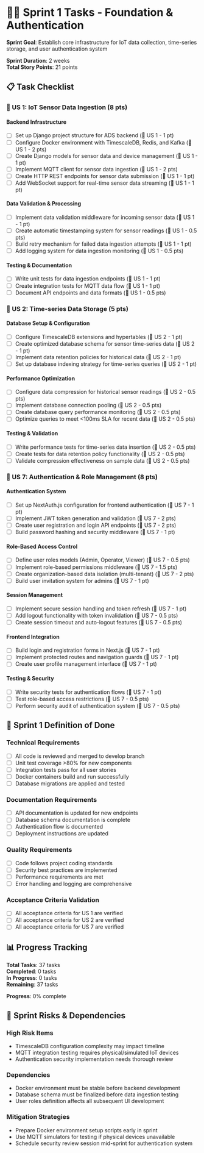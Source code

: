# 🏃‍♂️ Sprint 1 Tasks - Foundation & Authentication

**Sprint Goal**: Establish core infrastructure for IoT data collection, time-series storage, and user authentication system

**Sprint Duration**: 2 weeks  
**Total Story Points**: 21 points

## 📋 Task Checklist

### 🔴 US 1: IoT Sensor Data Ingestion (8 pts)

#### Backend Infrastructure
- [ ] Set up Django project structure for ADS backend (🔴 US 1 - 1 pt)
- [ ] Configure Docker environment with TimescaleDB, Redis, and Kafka (🔴 US 1 - 2 pts)
- [ ] Create Django models for sensor data and device management (🔴 US 1 - 1 pt)
- [ ] Implement MQTT client for sensor data ingestion (🔴 US 1 - 2 pts)
- [ ] Create HTTP REST endpoints for sensor data submission (🔴 US 1 - 1 pt)
- [ ] Add WebSocket support for real-time sensor data streaming (🔴 US 1 - 1 pt)

#### Data Validation & Processing
- [ ] Implement data validation middleware for incoming sensor data (🔴 US 1 - 1 pt)
- [ ] Create automatic timestamping system for sensor readings (🔴 US 1 - 0.5 pts)
- [ ] Build retry mechanism for failed data ingestion attempts (🔴 US 1 - 1 pt)
- [ ] Add logging system for data ingestion monitoring (🔴 US 1 - 0.5 pts)

#### Testing & Documentation
- [ ] Write unit tests for data ingestion endpoints (🔴 US 1 - 1 pt)
- [ ] Create integration tests for MQTT data flow (🔴 US 1 - 1 pt)
- [ ] Document API endpoints and data formats (🔴 US 1 - 0.5 pts)

### 🔴 US 2: Time-series Data Storage (5 pts)

#### Database Setup & Configuration
- [ ] Configure TimescaleDB extensions and hypertables (🔴 US 2 - 1 pt)
- [ ] Create optimized database schema for sensor time-series data (🔴 US 2 - 1 pt)
- [ ] Implement data retention policies for historical data (🔴 US 2 - 1 pt)
- [ ] Set up database indexing strategy for time-series queries (🔴 US 2 - 1 pt)

#### Performance Optimization
- [ ] Configure data compression for historical sensor readings (🔴 US 2 - 0.5 pts)
- [ ] Implement database connection pooling (🔴 US 2 - 0.5 pts)
- [ ] Create database query performance monitoring (🔴 US 2 - 0.5 pts)
- [ ] Optimize queries to meet <100ms SLA for recent data (🔴 US 2 - 0.5 pts)

#### Testing & Validation
- [ ] Write performance tests for time-series data insertion (🔴 US 2 - 0.5 pts)
- [ ] Create tests for data retention policy functionality (🔴 US 2 - 0.5 pts)
- [ ] Validate compression effectiveness on sample data (🔴 US 2 - 0.5 pts)

### 🔴 US 7: Authentication & Role Management (8 pts)

#### Authentication System
- [ ] Set up NextAuth.js configuration for frontend authentication (🔴 US 7 - 1 pt)
- [ ] Implement JWT token generation and validation (🔴 US 7 - 2 pts)
- [ ] Create user registration and login API endpoints (🔴 US 7 - 2 pts)
- [ ] Build password hashing and security middleware (🔴 US 7 - 1 pt)

#### Role-Based Access Control
- [ ] Define user roles models (Admin, Operator, Viewer) (🔴 US 7 - 0.5 pts)
- [ ] Implement role-based permissions middleware (🔴 US 7 - 1.5 pts)
- [ ] Create organization-based data isolation (multi-tenant) (🔴 US 7 - 2 pts)
- [ ] Build user invitation system for admins (🔴 US 7 - 1 pt)

#### Session Management
- [ ] Implement secure session handling and token refresh (🔴 US 7 - 1 pt)
- [ ] Add logout functionality with token invalidation (🔴 US 7 - 0.5 pts)
- [ ] Create session timeout and auto-logout features (🔴 US 7 - 0.5 pts)

#### Frontend Integration
- [ ] Build login and registration forms in Next.js (🔴 US 7 - 1 pt)
- [ ] Implement protected routes and navigation guards (🔴 US 7 - 1 pt)
- [ ] Create user profile management interface (🔴 US 7 - 1 pt)

#### Testing & Security
- [ ] Write security tests for authentication flows (🔴 US 7 - 1 pt)
- [ ] Test role-based access restrictions (🔴 US 7 - 0.5 pts)
- [ ] Perform security audit of authentication system (🔴 US 7 - 0.5 pts)

## 🎯 Sprint 1 Definition of Done

### Technical Requirements
- [ ] All code is reviewed and merged to develop branch
- [ ] Unit test coverage >80% for new components
- [ ] Integration tests pass for all user stories
- [ ] Docker containers build and run successfully
- [ ] Database migrations are applied and tested

### Documentation Requirements
- [ ] API documentation is updated for new endpoints
- [ ] Database schema documentation is complete
- [ ] Authentication flow is documented
- [ ] Deployment instructions are updated

### Quality Requirements
- [ ] Code follows project coding standards
- [ ] Security best practices are implemented
- [ ] Performance requirements are met
- [ ] Error handling and logging are comprehensive

### Acceptance Criteria Validation
- [ ] All acceptance criteria for US 1 are verified
- [ ] All acceptance criteria for US 2 are verified  
- [ ] All acceptance criteria for US 7 are verified

## 📊 Progress Tracking

**Total Tasks**: 37 tasks  
**Completed**: 0 tasks  
**In Progress**: 0 tasks  
**Remaining**: 37 tasks  

**Progress**: 0% complete

## 🚨 Sprint Risks & Dependencies

### High Risk Items
- TimescaleDB configuration complexity may impact timeline
- MQTT integration testing requires physical/simulated IoT devices
- Authentication security implementation needs thorough review

### Dependencies
- Docker environment must be stable before backend development
- Database schema must be finalized before data ingestion testing
- User roles definition affects all subsequent UI development

### Mitigation Strategies
- Prepare Docker environment setup scripts early in sprint
- Use MQTT simulators for testing if physical devices unavailable
- Schedule security review session mid-sprint for authentication system